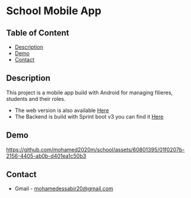 # School Mobile App 


## Table of Content

- [Description](#description)
- [Demo](#demo)
- [Contact](#contact)


## Description

This project is a mobile app build with Android for managing filieres, students and their roles.

- The web version is also available [Here](https://github.com/mohamed2020m/school-web)
- The Backend is build with Sprint boot v3 you can find it [Here](https://github.com/mohamed2020m/school_backend)

## Demo

https://github.com/mohamed2020m/school/assets/60801395/01f0207b-2156-4405-ab0b-d401ea1c50b3

## Contact

- Gmail - [mohamedessabir20@gmail.com](mailto:mohamedessabir20@gmail.com)

